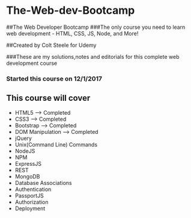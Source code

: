 # The-Web-dev-Bootcamp

##The Web Developer Bootcamp
###The only course you need to learn web development - HTML, CSS, JS, Node, and More!

##Created by Colt Steele for Udemy

###These are my solutions,notes and editorials for this complete web development course
### Started this course on 12/1/2017

## This course will cover 
* HTML5 --> Completed
* CSS3 --> Completed
* Bootstrap --> Completed
* DOM Manipulation --> Completed
* jQuery 
* Unix(Command Line) Commands 
* NodeJS 
* NPM
* ExpressJS
* REST
* MongoDB
* Database Associations
* Authentication
* PassportJS
* Authorization
* Deployment
